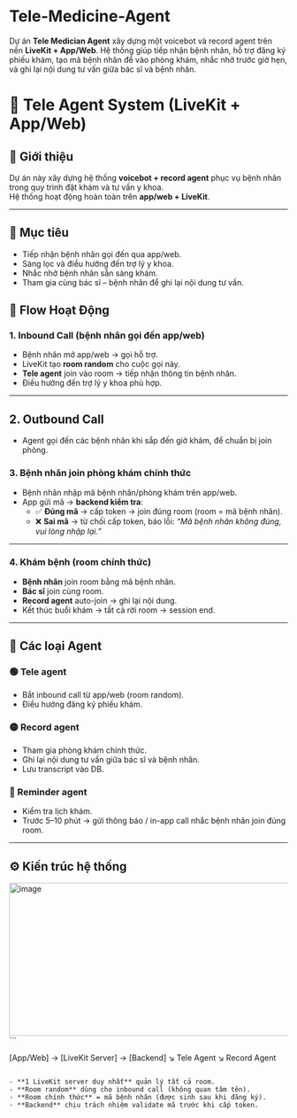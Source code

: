 # Tele-Medicine-Agent
Dự án **Tele Medician Agent** xây dựng một voicebot và record agent trên nền **LiveKit + App/Web**.   Hệ thống giúp tiếp nhận bệnh nhân, hỗ trợ đăng ký phiếu khám, tạo mã bệnh nhân để vào phòng khám, nhắc nhở trước giờ hẹn, và ghi lại nội dung tư vấn giữa bác sĩ và bệnh nhân.  
# 🏥 Tele Agent System (LiveKit + App/Web)

## 📌 Giới thiệu
Dự án này xây dựng hệ thống **voicebot + record agent** phục vụ bệnh nhân trong quy trình đặt khám và tư vấn y khoa.  
Hệ thống hoạt động hoàn toàn trên **app/web + LiveKit**.

---

## 🎯 Mục tiêu
- Tiếp nhận bệnh nhân gọi đến qua app/web.  
- Sàng lọc và điều hướng đến trợ lý y khoa.  
- Nhắc nhở bệnh nhân sẵn sàng khám.  
- Tham gia cùng bác sĩ – bệnh nhân để ghi lại nội dung tư vấn.  


## 🔄 Flow Hoạt Động

### 1. Inbound Call (bệnh nhân gọi đến app/web)
- Bệnh nhân mở app/web → gọi hỗ trợ.  
- LiveKit tạo **room random** cho cuộc gọi này.  
- **Tele agent** join vào room → tiếp nhận thông tin bệnh nhân.  
- Điều hướng đến trợ lý y khoa phù hợp.

---

## 2. Outbound Call
- Agent gọi đến các bệnh nhân khi sắp đến giờ khám, để chuẩn bị join phòng.


### 3. Bệnh nhân join phòng khám chính thức
- Bệnh nhân nhập mã bệnh nhân/phòng khám trên app/web.  
- App gửi mã → **backend kiểm tra**:  
  - ✅ **Đúng mã** → cấp token → join đúng room (room = mã bệnh nhân).  
  - ❌ **Sai mã** → từ chối cấp token, báo lỗi: *“Mã bệnh nhân không đúng, vui lòng nhập lại.”*  

---

### 4. Khám bệnh (room chính thức)
- **Bệnh nhân** join room bằng mã bệnh nhân.  
- **Bác sĩ** join cùng room.  
- **Record agent** auto-join → ghi lại nội dung.  
- Kết thúc buổi khám → tất cả rời room → session end.  

---

## 🤖 Các loại Agent

### 🟢 Tele agent
- Bắt inbound call từ app/web (room random).  
- Điều hướng đăng ký phiếu khám.  

### 🟡 Record agent
- Tham gia phòng khám chính thức.  
- Ghi lại nội dung tư vấn giữa bác sĩ và bệnh nhân.  
- Lưu transcript vào DB.  

### 🔵 Reminder agent 
- Kiểm tra lịch khám.  
- Trước 5–10 phút → gửi thông báo / in-app call nhắc bệnh nhân join đúng room.  

---

## ⚙️ Kiến trúc hệ thống
<img width="1058" height="276" alt="image" src="https://github.com/user-attachments/assets/93de3481-44f5-42c1-85b2-62c096d1d4b1" />
```

[App/Web] → [LiveKit Server] → [Backend]
↘ Tele Agent          ↘ Record Agent

```

- **1 LiveKit server duy nhất** quản lý tất cả room.  
- **Room random** dùng cho inbound call (không quan tâm tên).  
- **Room chính thức** = mã bệnh nhân (được sinh sau khi đăng ký).  
- **Backend** chịu trách nhiệm validate mã trước khi cấp token.  

